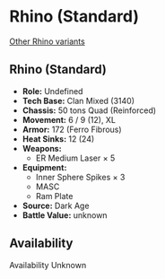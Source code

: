 # Rhino (Standard)

[Other Rhino variants](../rhino.md)

## Rhino (Standard)
- **Role:** Undefined
- **Tech Base:** Clan Mixed (3140)
- **Chassis:** 50 tons Quad (Reinforced)
- **Movement:** 6 / 9 (12), XL
- **Armor:** 172 (Ferro Fibrous)
- **Heat Sinks:** 12 (24)
- **Weapons:**
  - ER Medium Laser × 5
- **Equipment:**
  - Inner Sphere Spikes × 3
  - MASC
  - Ram Plate
- **Source:** Dark Age
- **Battle Value:** unknown

## Availability

Availability Unknown


